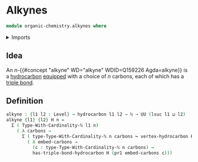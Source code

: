 # Alkynes

```agda
module organic-chemistry.alkynes where
```

<details><summary>Imports</summary>

```agda
open import elementary-number-theory.natural-numbers

open import foundation.dependent-pair-types
open import foundation.embeddings
open import foundation.universe-levels

open import organic-chemistry.hydrocarbons
open import organic-chemistry.saturated-carbons

open import univalent-combinatorics.finite-types
```

</details>

## Idea

An $n$-{{#concept "alkyne" WD="alkyne" WDID=Q159226 Agda=alkyne}} is a
[hydrocarbon](organic-chemistry.hydrocarbons.md)
[equipped](foundation.structure.md) with a choice of $n$ carbons, each of which
has a [triple bond](organic-chemistry.saturated-carbons.md).

## Definition

```agda
alkyne : {l1 l2 : Level} → hydrocarbon l1 l2 → ℕ → UU (lsuc l1 ⊔ l2)
alkyne {l1} {l2} H n =
  Σ ( Type-With-Cardinality-ℕ l1 n)
    ( λ carbons →
      Σ ( type-Type-With-Cardinality-ℕ n carbons ↪ vertex-hydrocarbon H)
        ( λ embed-carbons →
          (c : type-Type-With-Cardinality-ℕ n carbons) →
          has-triple-bond-hydrocarbon H (pr1 embed-carbons c)))
```
